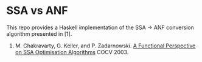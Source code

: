 SSA vs ANF
==========

This repo provides a Haskell implementation of the SSA -> ANF conversion
algorithm presented in [1].

1. M. Chakravarty, G. Keller, and P. Zadarnowski.
   [A Functional Perspective on SSA Optimisation Algorithms](https://www.jantar.org/papers/chakravarty03perspective.pdf)
   COCV 2003.
